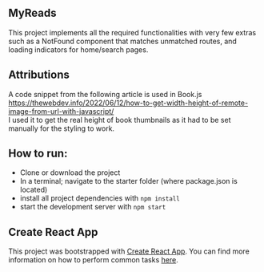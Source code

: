 ## MyReads

This project implements all the required functionalities with very few extras such as a NotFound component that matches unmatched routes, and loading indicators for home/search pages.

## Attributions

A code snippet from the following article is used in Book.js
https://thewebdev.info/2022/06/12/how-to-get-width-height-of-remote-image-from-url-with-javascript/  
I used it to get the real height of book thumbnails as it had to be set manually for the styling to work.

## How to run:

- Clone or download the project
- In a terminal; navigate to the starter folder (where package.json is located)
- install all project dependencies with `npm install`
- start the development server with `npm start`

## Create React App

This project was bootstrapped with [Create React App](https://github.com/facebook/create-react-app). You can find more information on how to perform common tasks [here](https://github.com/facebook/create-react-app/blob/main/packages/cra-template/template/README.md).
